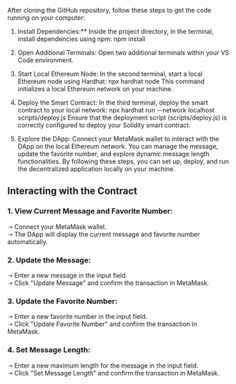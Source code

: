 After cloning the GitHub repository, follow these steps to get the code running on your computer:

1. Install Dependencies:** Inside the project directory, in the terminal, install dependencies using npm:
  npm install
2. Open Additional Terminals: Open two additional terminals within your VS Code environment.
3. Start Local Ethereum Node: In the second terminal, start a local Ethereum node using Hardhat:
   npx hardhat node
This command initializes a local Ethereum network on your machine.

4. Deploy the Smart Contract: In the third terminal, deploy the smart contract to your local network:
    npx hardhat run --network localhost scripts/deploy.js
Ensure that the deployment script (scripts/deploy.js) is correctly configured to deploy your Solidity smart contract.

6. Explore the DApp: Connect your MetaMask wallet to interact with the DApp on the local Ethereum network. You can manage the message, update the favorite number, and explore dynamic message length functionalities.
By following these steps, you can set up, deploy, and run the decentralized application locally on your machine.

## Interacting with the Contract
### 1. View Current Message and Favorite Number:
➝ Connect your MetaMask wallet.  
➝ The DApp will display the current message and favorite number automatically.  

### 2. Update the Message:
➝ Enter a new message in the input field.  
➝ Click "Update Message" and confirm the transaction in MetaMask.  

### 3. Update the Favorite Number:
➝ Enter a new favorite number in the input field.  
➝ Click "Update Favorite Number" and confirm the transaction in MetaMask.    

### 4. Set Message Length:
➝ Enter a new maximum length for the message in the input field.  
➝ Click "Set Message Length" and confirm the transaction in MetaMask.  

